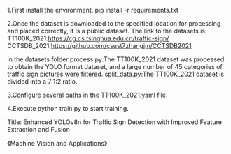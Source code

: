 1.First install the environment.
  pip install -r requirements.txt

2.Once the dataset is downloaded to the specified location for processing and placed correctly, it is a public dataset.
  The link to the datasets is:
  TT100K_2021:https://cg.cs.tsinghua.edu.cn/traffic-sign/
  CCTSDB_2021:https://github.com/csust7zhangjm/CCTSDB2021
  
  in the datasets folder
  process.py:The TT100K_2021 dataset was processed to obtain the YOLO format dataset, and a large number of 45 categories of traffic sign pictures were filtered. 
  split_data.py:The TT100K_2021 dataset is divided into a 7:1:2 ratio.

3.Configure several paths in the TT100K_2021.yaml file.

4.Execute python train.py to start training.




Title:
Enhanced YOLOv8n for Traffic Sign Detection with Improved Feature Extraction and Fusion

《Machine Vision and Applications》
